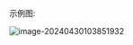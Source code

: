示例图:


![image-20240430103851932](https://tuchuang-yzs.oss-cn-beijing.aliyuncs.com/image-20240430103851932.png)
